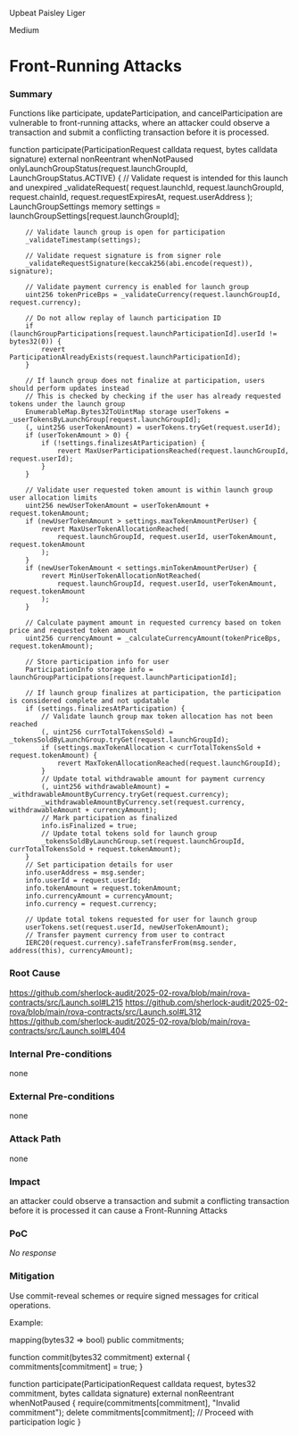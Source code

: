 Upbeat Paisley Liger

Medium

# Front-Running Attacks

### Summary

Functions like participate, updateParticipation, and cancelParticipation are vulnerable to front-running attacks, where an attacker could observe a transaction and submit a conflicting transaction before it is processed.


 function participate(ParticipationRequest calldata request, bytes calldata signature)
        external
        nonReentrant
        whenNotPaused
        onlyLaunchGroupStatus(request.launchGroupId, LaunchGroupStatus.ACTIVE)
    {
        // Validate request is intended for this launch and unexpired
        _validateRequest(
            request.launchId, request.launchGroupId, request.chainId, request.requestExpiresAt, request.userAddress
        );
        LaunchGroupSettings memory settings = launchGroupSettings[request.launchGroupId];

        // Validate launch group is open for participation
        _validateTimestamp(settings);

        // Validate request signature is from signer role
        _validateRequestSignature(keccak256(abi.encode(request)), signature);

        // Validate payment currency is enabled for launch group
        uint256 tokenPriceBps = _validateCurrency(request.launchGroupId, request.currency);

        // Do not allow replay of launch participation ID
        if (launchGroupParticipations[request.launchParticipationId].userId != bytes32(0)) {
            revert ParticipationAlreadyExists(request.launchParticipationId);
        }

        // If launch group does not finalize at participation, users should perform updates instead
        // This is checked by checking if the user has already requested tokens under the launch group
        EnumerableMap.Bytes32ToUintMap storage userTokens = _userTokensByLaunchGroup[request.launchGroupId];
        (, uint256 userTokenAmount) = userTokens.tryGet(request.userId);
        if (userTokenAmount > 0) {
            if (!settings.finalizesAtParticipation) {
                revert MaxUserParticipationsReached(request.launchGroupId, request.userId);
            }
        }

        // Validate user requested token amount is within launch group user allocation limits
        uint256 newUserTokenAmount = userTokenAmount + request.tokenAmount;
        if (newUserTokenAmount > settings.maxTokenAmountPerUser) {
            revert MaxUserTokenAllocationReached(
                request.launchGroupId, request.userId, userTokenAmount, request.tokenAmount
            );
        }
        if (newUserTokenAmount < settings.minTokenAmountPerUser) {
            revert MinUserTokenAllocationNotReached(
                request.launchGroupId, request.userId, userTokenAmount, request.tokenAmount
            );
        }

        // Calculate payment amount in requested currency based on token price and requested token amount
        uint256 currencyAmount = _calculateCurrencyAmount(tokenPriceBps, request.tokenAmount);

        // Store participation info for user
        ParticipationInfo storage info = launchGroupParticipations[request.launchParticipationId];

        // If launch group finalizes at participation, the participation is considered complete and not updatable
        if (settings.finalizesAtParticipation) {
            // Validate launch group max token allocation has not been reached
            (, uint256 currTotalTokensSold) = _tokensSoldByLaunchGroup.tryGet(request.launchGroupId);
            if (settings.maxTokenAllocation < currTotalTokensSold + request.tokenAmount) {
                revert MaxTokenAllocationReached(request.launchGroupId);
            }
            // Update total withdrawable amount for payment currency
            (, uint256 withdrawableAmount) = _withdrawableAmountByCurrency.tryGet(request.currency);
            _withdrawableAmountByCurrency.set(request.currency, withdrawableAmount + currencyAmount);
            // Mark participation as finalized
            info.isFinalized = true;
            // Update total tokens sold for launch group
            _tokensSoldByLaunchGroup.set(request.launchGroupId, currTotalTokensSold + request.tokenAmount);
        }
        // Set participation details for user
        info.userAddress = msg.sender;
        info.userId = request.userId;
        info.tokenAmount = request.tokenAmount;
        info.currencyAmount = currencyAmount;
        info.currency = request.currency;

        // Update total tokens requested for user for launch group
        userTokens.set(request.userId, newUserTokenAmount);
        // Transfer payment currency from user to contract
        IERC20(request.currency).safeTransferFrom(msg.sender, address(this), currencyAmount);


### Root Cause

https://github.com/sherlock-audit/2025-02-rova/blob/main/rova-contracts/src/Launch.sol#L215
https://github.com/sherlock-audit/2025-02-rova/blob/main/rova-contracts/src/Launch.sol#L312
https://github.com/sherlock-audit/2025-02-rova/blob/main/rova-contracts/src/Launch.sol#L404


### Internal Pre-conditions

none

### External Pre-conditions

none

### Attack Path

none

### Impact

 an attacker could observe a transaction and submit a conflicting transaction before it is processed it can cause a Front-Running Attacks

### PoC

_No response_

### Mitigation

Use commit-reveal schemes or require signed messages for critical operations.

Example:

mapping(bytes32 => bool) public commitments;

function commit(bytes32 commitment) external {
    commitments[commitment] = true;
}

function participate(ParticipationRequest calldata request, bytes32 commitment, bytes calldata signature)
    external
    nonReentrant
    whenNotPaused
{
    require(commitments[commitment], "Invalid commitment");
    delete commitments[commitment];
    // Proceed with participation logic
}